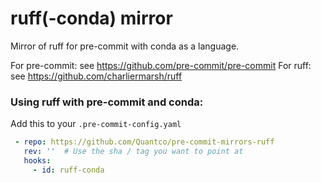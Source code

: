 ruff(-conda) mirror
====================

Mirror of ruff for pre-commit with conda as a language.

For pre-commit: see https://github.com/pre-commit/pre-commit
For ruff: see https://github.com/charliermarsh/ruff

### Using ruff with pre-commit and conda:

Add this to your `.pre-commit-config.yaml`

```yaml
 - repo: https://github.com/Quantco/pre-commit-mirrors-ruff
   rev: ''  # Use the sha / tag you want to point at
   hooks:
     - id: ruff-conda
```


